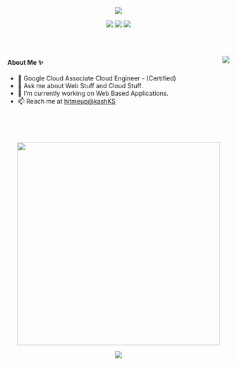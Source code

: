 <!--

**Codebuilder2022/Codebuilder2022** is a ✨ _special_ ✨ repository because its `README.md` (this file) appears on your GitHub profile.

Here are some ideas to get you started:

- 🔭 I’m currently working on ...
- 🌱 I’m currently learning ...
- 👯 I’m looking to collaborate on ...
- 🤔 I’m looking for help with ...
- 💬 Ask me about ...
- 📫 How to reach me: ...
- 😄 Pronouns: ...
- ⚡ Fun fact: ...
-->
<p align="center">
  <img src="https://github.com/Codebuilder2022/Codebuilder2022/blob/main/kkbackground.gif" />
</p>

<p align = "center">
  <a href = "https://twitter.com/KashKS20" target="_blank"><img src = "https://img.shields.io/twitter/url?color=Blue&label=KashKS&logo=Twitter&logoColor=White&style=social&url=https%3A%2F%2Ftwitter.com%2FKashKS20" /></a>
  <a href = "https://www.linkedin.com/in/kaushikkums/" target = "_blank"><img src = "https://img.shields.io/badge/-KashKS-blue?style=flat-square&logo=Linkedin&logoColor=white&link=https://www.linkedin.com/in/kaushikkums/" /></a>
  <img src="https://badges.pufler.dev/Visits/CodeBuildder/CodeBuildder?style=flat-square&color=orange" />
</p>

<br><br>

 <img align="right" src="https://github-readme-streak-stats.herokuapp.com/?user=CodeBuildder&theme=nightowl&border_radius=20" />
 
 #### About Me ✨
 
- 🔭 Google Cloud Associate Cloud Engineer - (Certified)
- 💬 Ask me about Web Stuff and Cloud Stuff.
- 🔭 I’m currently working on Web Based Applications.
- 📫 Reach me at <a href = "http://kaushiks.xyz/" target = "_blank">hitmeup@kashKS</a>


<br><br><br>
<p align = "center">
  <img align="center" src="https://github-readme-stats.vercel.app/api?username=CodeBuildder&theme=nightowl&count_private=true&include_all_commits=true&border_radius=20&show_icons=true&custom_title=%20Kaushik%27s%20GitHub%20Stats%20" width="460" />
</p>
<p align = "center">
   <img align="center" src="https://github-readme-stats.vercel.app/api/top-langs/?username=CodeBuildder2022&theme=nightowl&layout=compact&langs_count=16&border_radius=20&count_private=true&include_all_commits=true&custom_title=%20Most%20Used%20Languages%20By%20Kaushik" />
</p>
